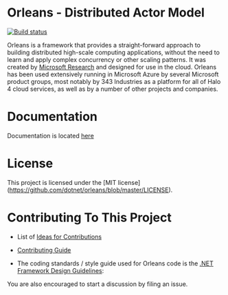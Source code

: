Orleans - Distributed Actor Model
=======

[![Build status](http://dotnet-ci.cloudapp.net/job/dotnet_orleans/badge/icon)](http://dotnet-ci.cloudapp.net/job/dotnet_orleans/)

Orleans is a framework that provides a straight-forward approach to building distributed high-scale computing applications, without the need to learn and apply complex concurrency or other scaling patterns. 
It was created by [Microsoft Research][MSR-ProjectOrleans] and designed for use in the cloud. 
Orleans has been used extensively running in Microsoft Azure by several Microsoft product groups, most notably by 343 Industries as a platform for all of Halo 4 cloud services, as well as by a number of other projects and companies.

Documentation 
=======
Documentation is located [here][Orleans Documentation]

License
=======
This project is licensed under the [MIT license] (https://github.com/dotnet/orleans/blob/master/LICENSE).

Contributing To This Project
=======

* List of [Ideas for Contributions]

* [Contributing Guide]

* The coding standards / style guide used for Orleans code is the [.NET Framework Design Guidelines][DotNet Framework Design Guidelines]:

You are also encouraged to start a discussion by filing an issue.


[MSR-ProjectOrleans]: http://research.microsoft.com/projects/orleans/
[Orleans Documentation]: https://github.com/dotnet/orleans/wiki
[Ideas for Contributions]: https://github.com/dotnet/orleans/wiki/Ideas-for-Contributions
[Contributing Guide]: https://github.com/dotnet/corefx/wiki/Contributing
[DotNet Framework Design Guidelines]: https://github.com/dotnet/corefx/wiki/Framework-Design-Guidelines-Digest
